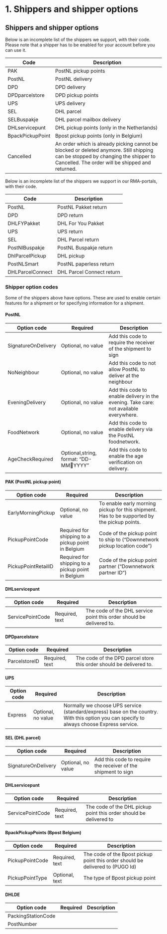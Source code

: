 # 1. Shippers and shipper options

## Shippers and shipper options

Below is an incomplete list of the shippers we support, with their code.
Please note that a shipper has to be enabled for your account before you can use it.


| **Code** |  **Description**|
|--|--|
| PAK | PostNL pickup points|
| PostNL | PostNL delivery |
| DPD | DPD delivery |
| DPDparcelstore | DPD pickup points |
| UPS | UPS delivery |
| SEL | DHL parcel |
| SELBuspakje | DHL parcel mailbox delivery |
| DHLservicepunt | DHL pickup points (only in the Netherlands) |
| BpackPickupPoint | Bpost pickup points (only in Belgium) |
| Cancelled | An order which is already picking cannot be blocked or deleted anymore. Still shipping can be stopped by changing the shipper to Cancelled. The order will be shipped and returned.  |


Below is an incomplete list of the shippers we support in our RMA-portals, with their code.

| **Code** |  **Description**|
|--|--|
| PostNL | PostNL Pakket return |
| DPD | DPD return |
| DHLFYPakket | DHL For You Pakket |
| UPS | UPS return |
| SEL | DHL Parcel return |
| PostNlBuspakje | PostNL Buspakje return |
| DhlParcelPickup | DHL pickup |
| PostNLSmart | PostNL paperless return |
| DHLParcelConnect | DHL Parcel Connect return |

### Shipper option codes
Some of the shippers above have options. These are used to enable certain features for a shipment
or for specifying information for a shipment.

#### PostNL
|**Option code**  | **Required** | **Description** |
|--|--|--|
| SignatureOnDelivery | Optional, no value | Add this code to require the receiver of the shipment to sign |
| NoNeighbour | Optional, no value | Add this code to not allow PostNL to deliver at the neighbour |
| EveningDelivery | Optional, no value | Add this code to enable delivery in the evening. Take care: not available everywhere. |
| FoodNetwork | Optional, no value | Add this code to enable delivery via the PostNL foodnetwork.  |
| AgeCheckRequired | Optional,string, format: “DD-MMYYYY” | Add this code to enable the age verification on delivery.  |

#### PAK (PostNL pickup point)
|**Option code**  | **Required** | **Description** |
|--|--|--|
| EarlyMorningPickup| Optional, no value | To enable early morning pickup for this shipment. Has to be supported by the pickup points. |
| PickupPointCode |Required for shipping to a pickup point in Belgium  | Code of the pickup point to ship to (“Downnetwork pickup location code”)  |
| PickupPointRetailID | Required for shipping to a pickup point in Belgium  | Code of the pickup point partner (“Downnetwork partner ID”) |

#### DHLservicepunt
|**Option code**  | **Required** | **Description** |
|--|--|--|
| ServicePointCode | Required, text | The code of the DHL service point this order should be delivered to.  |

#### DPDparcelstore
|**Option code**  | **Required** | **Description** |
|--|--|--|
| ParcelstoreID | Required, text | The code of the DPD parcel store this order should be delivered to.  |

#### UPS
|**Option code**  | **Required** | **Description** |
|--|--|--|
| Express | Optional, no value  | Normally we choose UPS service (standard/express) base on the country. With this option you can specify to always choose Express service.   |

#### SEL (DHL parcel)
|**Option code**  | **Required** | **Description** |
|--|--|--|
| SignatureOnDelivery | Optional, no value  | Add this code to require the receiver of the shipment to sign  |

#### DHLservicepunt
|**Option code**  | **Required** | **Description** |
|--|--|--|
| ServicePointCode | Required, text | The code of the DHL pickup point this order should be delivered to  |

#### BpackPickupPoints (Bpost Belgium)
|**Option code**  | **Required** | **Description** |
|--|--|--|
| PickupPointCode | Required, text | The code of the Bpost pickup point this order should be delivered to (PUGO Id) |
| PickupPointType | Optional, text | The type of Bpost pickup point |

#### DHLDE
|**Option code**  | **Required** | **Description** |
|--|--|--|
| PackingStationCode |  |  |
| PostNumber |  |  |
